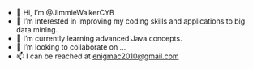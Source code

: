 - 👋 Hi, I’m @JimmieWalkerCYB
- 👀 I’m interested in improving my coding skills and applications to big data mining.
- 🌱 I’m currently learning advanced Java concepts.
- 💞️ I’m looking to collaborate on ...
- 📫 I can be reached at enigmac2010@gmail.com 

<!---
JimmieWalkerCYB/JimmieWalkerCYB is a ✨ special ✨ repository because its `README.md` (this file) appears on your GitHub profile.
You can click the Preview link to take a look at your changes.
--->
